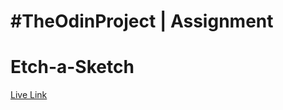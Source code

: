 # #TheOdinProject | Assignment
# Etch-a-Sketch

<a href="https://milan-sony.github.io/Etch-a-Sketch/">Live Link</a>
